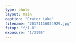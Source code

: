 ```yaml
---
type: photo
layout: main
caption: "Crater Lake"
filename: "20171116024929.jpg"
fstop: "f/1.8"
exposure: "1/3195"
---
```

